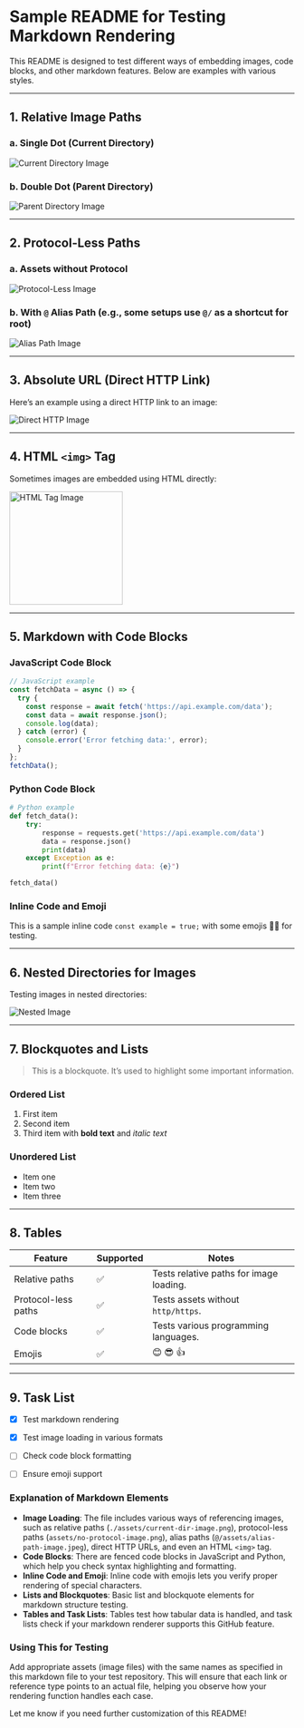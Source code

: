 # Sample README for Testing Markdown Rendering

This README is designed to test different ways of embedding images, code blocks, and other markdown features. Below are examples with various styles.

---

## 1. Relative Image Paths

### a. Single Dot (Current Directory)
![Current Directory Image](./assets/flocking-birds-270-512x384.jpg)

### b. Double Dot (Parent Directory)
![Parent Directory Image](./assets/../assets/green-mountains-929-512x384.jpg)

---

## 2. Protocol-Less Paths

### a. Assets without Protocol
![Protocol-Less Image](assets/walk-pier-77-512x384.jpg)

### b. With `@` Alias Path (e.g., some setups use `@/` as a shortcut for root)
![Alias Path Image](@/assets/window-droplets-171-512x384.jpg)

---

## 3. Absolute URL (Direct HTTP Link)

Here’s an example using a direct HTTP link to an image:

![Direct HTTP Image](https://fastly.picsum.photos/id/270/512/384.jpg?hmac=7QIE6MrLtoPkj-Qb16FJHDR6p3VJyqoS8h5zMuLd75A)

---

## 4. HTML `<img>` Tag

Sometimes images are embedded using HTML directly:

<img src="./assets/html-tag-image.png" alt="HTML Tag Image" width="200"/>

---

## 5. Markdown with Code Blocks

### JavaScript Code Block

```javascript
// JavaScript example
const fetchData = async () => {
  try {
    const response = await fetch('https://api.example.com/data');
    const data = await response.json();
    console.log(data);
  } catch (error) {
    console.error('Error fetching data:', error);
  }
};
fetchData();
```

### Python Code Block

```python
# Python example
def fetch_data():
    try:
        response = requests.get('https://api.example.com/data')
        data = response.json()
        print(data)
    except Exception as e:
        print(f"Error fetching data: {e}")

fetch_data()
```

### Inline Code and Emoji

This is a sample inline code `const example = true;` with some emojis 🚀✨ for testing.

---

## 6. Nested Directories for Images

Testing images in nested directories:

![Nested Image](./nested/folder/image-in-nested-folder.png)

---

## 7. Blockquotes and Lists

> This is a blockquote. It’s used to highlight some important information.

### Ordered List
1. First item
2. Second item
3. Third item with **bold text** and *italic text*

### Unordered List
- Item one
- Item two
- Item three

---

## 8. Tables

| Feature            | Supported | Notes                                    |
|--------------------|-----------|------------------------------------------|
| Relative paths     | ✅         | Tests relative paths for image loading.  |
| Protocol-less paths| ✅         | Tests assets without `http/https`.       |
| Code blocks        | ✅         | Tests various programming languages.     |
| Emojis             | ✅         | 😊 😎 👍                                  |

---

## 9. Task List

- [x] Test markdown rendering
- [x] Test image loading in various formats
- [ ] Check code block formatting
- [ ] Ensure emoji support


### Explanation of Markdown Elements

- **Image Loading**: The file includes various ways of referencing images, such as relative paths (`./assets/current-dir-image.png`), protocol-less paths (`assets/no-protocol-image.png`), alias paths (`@/assets/alias-path-image.jpeg`), direct HTTP URLs, and even an HTML `<img>` tag.
- **Code Blocks**: There are fenced code blocks in JavaScript and Python, which help you check syntax highlighting and formatting.
- **Inline Code and Emoji**: Inline code with emojis lets you verify proper rendering of special characters.
- **Lists and Blockquotes**: Basic list and blockquote elements for markdown structure testing.
- **Tables and Task Lists**: Tables test how tabular data is handled, and task lists check if your markdown renderer supports this GitHub feature.

### Using This for Testing

Add appropriate assets (image files) with the same names as specified in this markdown file to your test repository. This will ensure that each link or reference type points to an actual file, helping you observe how your rendering function handles each case.

Let me know if you need further customization of this README!

